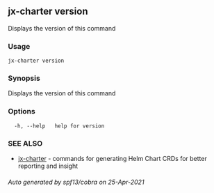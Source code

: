 ## jx-charter version

Displays the version of this command

### Usage

```
jx-charter version
```

### Synopsis

Displays the version of this command

### Options

```
  -h, --help   help for version
```

### SEE ALSO

* [jx-charter](jx-charter.md)	 - commands for generating Helm Chart CRDs for better reporting and insight

###### Auto generated by spf13/cobra on 25-Apr-2021

